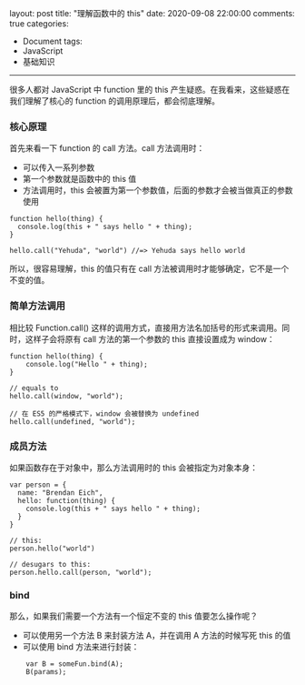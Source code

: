 layout: post
title: "理解函数中的 this"
date: 2020-09-08 22:00:00
comments: true
categories: 
- Document
tags:
- JavaScript
- 基础知识
---

很多人都对 JavaScript 中 function 里的 this 产生疑惑。在我看来，这些疑惑在我们理解了核心的 function 的调用原理后，都会彻底理解。

<!-- more -->

### 核心原理

首先来看一下 function 的 call 方法。call 方法调用时：

- 可以传入一系列参数
- 第一个参数就是函数中的 this 值
- 方法调用时，this 会被置为第一个参数值，后面的参数才会被当做真正的参数使用

```
function hello(thing) {
  console.log(this + " says hello " + thing);
}

hello.call("Yehuda", "world") //=> Yehuda says hello world

```

所以，很容易理解，this 的值只有在 call 方法被调用时才能够确定，它不是一个不变的值。

### 简单方法调用

相比较 Function.call() 这样的调用方式，直接用方法名加括号的形式来调用。同时，这样子会将原有 call 方法的第一个参数的 this 直接设置成为 window：

```
function hello(thing) {
	console.log("Hello " + thing);
}

// equals to
hello.call(window, "world");

// 在 ES5 的严格模式下，window 会被替换为 undefined
hello.call(undefined, "world");

```

### 成员方法

如果函数存在于对象中，那么方法调用时的 this 会被指定为对象本身：

```
var person = {
  name: "Brendan Eich",
  hello: function(thing) {
    console.log(this + " says hello " + thing);
  }
}

// this:
person.hello("world")

// desugars to this:
person.hello.call(person, "world");

```

### bind

那么，如果我们需要一个方法有一个恒定不变的 this 值要怎么操作呢？

- 可以使用另一个方法 B 来封装方法 A，并在调用 A 方法的时候写死 this 的值
- 可以使用 bind 方法来进行封装：

```
	var B = someFun.bind(A);
	B(params);
```